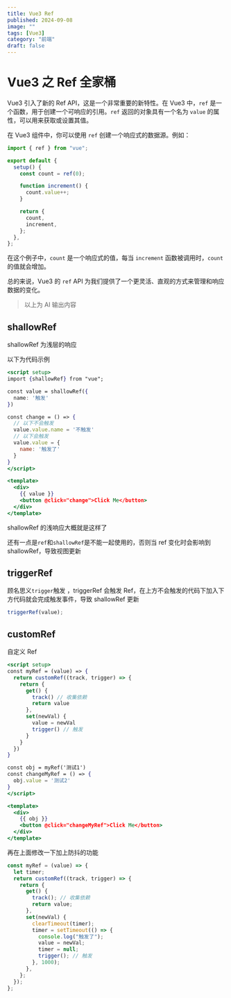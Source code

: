 ```yaml
---
title: Vue3 Ref
published: 2024-09-08
image: ""
tags: [Vue3]
category: "前端"
draft: false
---
```


# Vue3 之 Ref 全家桶

Vue3 引入了新的 Ref API，这是一个非常重要的新特性。在 Vue3 中，`ref` 是一个函数，用于创建一个可响应的引用。`ref` 返回的对象具有一个名为 `value` 的属性，可以用来获取或设置其值。

在 Vue3 组件中，你可以使用 `ref` 创建一个响应式的数据源。例如：

```jsx
import { ref } from "vue";

export default {
  setup() {
    const count = ref(0);

    function increment() {
      count.value++;
    }

    return {
      count,
      increment,
    };
  },
};
```

在这个例子中，`count` 是一个响应式的值，每当 `increment` 函数被调用时，`count` 的值就会增加。

总的来说，Vue3 的 `ref` API 为我们提供了一个更灵活、直观的方式来管理和响应数据的变化。

> 以上为 AI 输出内容

## shallowRef

shallowRef 为浅层的响应

以下为代码示例

```jsx
<script setup>
import {shallowRef} from "vue";

const value = shallowRef({
  name: '触发'
})

const change = () => {
  // 以下不会触发
  value.value.name = '不触发'
  // 以下会触发
  value.value = {
    name: '触发了'
  }
}
</script>

<template>
  <div>
    {{ value }}
    <button @click="change">Click Me</button>
  </div>
</template>
```

shallowRef 的浅响应大概就是这样了

还有一点是`ref`和`shallowRef`是不能一起使用的，否则当 ref 变化时会影响到 shallowRef，导致视图更新

## triggerRef

顾名思义`trigger`触发 ，triggerRef 会触发 Ref，在上方不会触发的代码下加入下方代码就会完成触发事件，导致 shallowRef 更新

```jsx
triggerRef(value);
```

## customRef

自定义 Ref

```jsx
<script setup>
const myRef = (value) => {
  return customRef((track, trigger) => {
    return {
      get() {
        track() // 收集依赖
        return value
      },
      set(newVal) {
        value = newVal
        trigger() // 触发
      }
    }
  })
}

const obj = myRef('测试1')
const changeMyRef = () => {
  obj.value = '测试2'
}
</script>

<template>
  <div>
    {{ obj }}
    <button @click="changeMyRef">Click Me</button>
  </div>
</template>
```

再在上面修改一下加上防抖的功能

```jsx
const myRef = (value) => {
  let timer;
  return customRef((track, trigger) => {
    return {
      get() {
        track(); // 收集依赖
        return value;
      },
      set(newVal) {
        clearTimeout(timer);
        timer = setTimeout(() => {
          console.log("触发了");
          value = newVal;
          timer = null;
          trigger(); // 触发
        }, 1000);
      },
    };
  });
};
```
